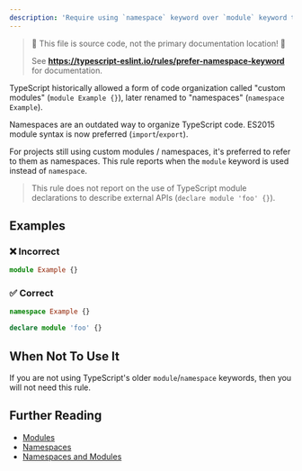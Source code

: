 ```yaml
---
description: 'Require using `namespace` keyword over `module` keyword to declare custom TypeScript modules.'
---
```


> 🛑 This file is source code, not the primary documentation location! 🛑
>
> See **https://typescript-eslint.io/rules/prefer-namespace-keyword** for documentation.

TypeScript historically allowed a form of code organization called "custom modules" (`module Example {}`), later renamed to "namespaces" (`namespace Example`).

Namespaces are an outdated way to organize TypeScript code.
ES2015 module syntax is now preferred (`import`/`export`).

For projects still using custom modules / namespaces, it's preferred to refer to them as namespaces.
This rule reports when the `module` keyword is used instead of `namespace`.

> This rule does not report on the use of TypeScript module declarations to describe external APIs (`declare module 'foo' {}`).

## Examples

<!--tabs-->

### ❌ Incorrect

```ts
module Example {}
```

### ✅ Correct

```ts
namespace Example {}

declare module 'foo' {}
```

<!--/tabs-->

## When Not To Use It

If you are not using TypeScript's older `module`/`namespace` keywords, then you will not need this rule.

## Further Reading

- [Modules](https://www.typescriptlang.org/docs/handbook/modules.html)
- [Namespaces](https://www.typescriptlang.org/docs/handbook/namespaces.html)
- [Namespaces and Modules](https://www.typescriptlang.org/docs/handbook/namespaces-and-modules.html)
